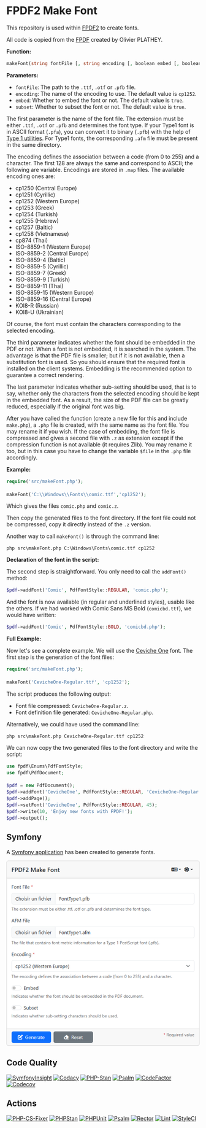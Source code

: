 # FPDF2 Make Font

This repository is used within [FPDF2](https://github.com/laurentmuller/fpdf2)
to create fonts.

All code is copied from the [FPDF](https://www.fpdf.org/) created by Olivier
PLATHEY.

**Function:**

```php
makeFont(string fontFile [, string encoding [, boolean embed [, boolean subset]]])
```

**Parameters:**

- `fontFile`: The path to the `.ttf`, `.otf` or `.pfb` file.
- `encoding`: The name of the encoding to use. The default value is `cp1252`.
- `embed`: Whether to embed the font or not. The default value is `true`.
- `subset`: Whether to subset the font or not. The default value is `true`.

The first parameter is the name of the font file. The extension must be either
`.ttf`, `.otf` or `.pfb` and determines the font type. If your Type1 font is
in ASCII format (`.pfa`), you can convert it to binary (`.pfb`) with the help
of [Type 1 utilities](http://www.lcdf.org/~eddietwo/type/#t1utils). For Type1
fonts, the corresponding `.afm` file must be present in the same directory.

The encoding defines the association between a code (from 0 to 255) and a
character. The first 128 are always the same and correspond to ASCII; the
following are variable. Encodings are stored in `.map` files. The available
encoding ones are:

- cp1250 (Central Europe)
- cp1251 (Cyrillic)
- cp1252 (Western Europe)
- cp1253 (Greek)
- cp1254 (Turkish)
- cp1255 (Hebrew)
- cp1257 (Baltic)
- cp1258 (Vietnamese)
- cp874 (Thai)
- ISO-8859-1 (Western Europe)
- ISO-8859-2 (Central Europe)
- ISO-8859-4 (Baltic)
- ISO-8859-5 (Cyrillic)
- ISO-8859-7 (Greek)
- ISO-8859-9 (Turkish)
- ISO-8859-11 (Thai)
- ISO-8859-15 (Western Europe)
- ISO-8859-16 (Central Europe)
- KOI8-R (Russian)
- KOI8-U (Ukrainian)

Of course, the font must contain the characters corresponding to the selected
encoding.

The third parameter indicates whether the font should be embedded in the PDF or
not. When a font is not embedded, it is searched in the system. The advantage
is that the PDF file is smaller; but if it is not available, then a
substitution font is used. So you should ensure that the required font is
installed on the client systems. Embedding is the recommended option to
guarantee a correct rendering.

The last parameter indicates whether sub-setting should be used, that is to say,
whether only the characters from the selected encoding should be kept in the
embedded font. As a result, the size of the PDF file can be greatly reduced,
especially if the original font was big.

After you have called the function (create a new file for this and include
`make.php`), a `.php` file is created, with the same name as the font file. You
may rename it if you wish. If the case of embedding, the font file is compressed
and gives a second file with `.z` as extension except if the compression
function is not available (it requires Zlib). You may rename it too, but in
this case you have to change the variable `$file` in the `.php` file
accordingly.

**Example:**

```php
require('src/makeFont.php');

makeFont('C:\\Windows\\Fonts\\comic.ttf','cp1252');
```

Which gives the files `comic.php` and `comic.z`.

Then copy the generated files to the font directory. If the font file could
not be compressed, copy it directly instead of the `.z` version.

Another way to call `makeFont()` is through the command line:

```console
php src\makeFont.php C:\Windows\Fonts\comic.ttf cp1252
```

**Declaration of the font in the script:**

The second step is straightforward. You only need to call the `addFont()`
method:

```php
$pdf->addFont('Comic', PdfFontStyle::REGULAR, 'comic.php');
```

And the font is now available (in regular and underlined styles), usable like
the others. If we had worked with Comic Sans MS Bold (`comicbd.ttf`), we would
have written:

```php
$pdf->addFont('Comic', PdfFontStyle::BOLD, 'comicbd.php');
```

**Full Example:**

Now let's see a complete example. We will use the
[Ceviche One](https://fonts.google.com/specimen/Ceviche+One) font. The first
step is the generation of the font files:

```php
require('src/makeFont.php');

makeFont('CevicheOne-Regular.ttf', 'cp1252');
```

The script produces the following output:

- Font file compressed: `CevicheOne-Regular.z`.
- Font definition file generated: `CevicheOne-Regular.php`.

Alternatively, we could have used the command line:

```console
php src\makeFont.php CevicheOne-Regular.ttf cp1252
```

We can now copy the two generated files to the font directory and write
the script:

```php
use fpdf\Enums\PdfFontStyle;
use fpdf\PdfDocument;

$pdf = new PdfDocument();
$pdf->addFont('CevicheOne', PdfFontStyle::REGULAR, 'CevicheOne-Regular.php');
$pdf->addPage();
$pdf->setFont('CevicheOne', PdfFontStyle::REGULAR, 45);
$pdf->write(10, 'Enjoy new fonts with FPDF!');
$pdf->output();
```

## Symfony

A [Symfony application](https://github.com/laurentmuller/fpdf2-make-font-ui) has
been created to generate fonts.

![User Interface](images/ui_light_wide.png)

## Code Quality

[![SymfonyInsight](https://insight.symfony.com/projects/7f51544f-dfa3-4123-aed2-9c9dc8b4277f/mini.svg)](https://insight.symfony.com/projects/7f51544f-dfa3-4123-aed2-9c9dc8b4277f)
[![Codacy](https://app.codacy.com/project/badge/Grade/4ee669849d9f4422ab57b0c1457ed82a)](https://app.codacy.com/gh/laurentmuller/fpdf2-make-font/dashboard?utm_source=gh&utm_medium=referral&utm_content=&utm_campaign=Badge_grade)
[![PHP-Stan](https://img.shields.io/badge/PHPStan-Level%2010-brightgreen.svg?style=flat&logo=php)](https://phpstan.org/blog/find-bugs-in-your-code-without-writing-tests)
[![Psalm](https://img.shields.io/badge/Psalm-Level%201-brightgreen.svg?style=flat)](https://psalm.dev/docs/running_psalm/installation/)
[![CodeFactor](https://www.codefactor.io/repository/github/laurentmuller/fpdf2-make-font/badge)](https://www.codefactor.io/repository/github/laurentmuller/fpdf2-make-font)
[![Codecov](https://codecov.io/gh/laurentmuller/fpdf2-make-font/graph/badge.svg?token=SNZ6DJ8W6N)](https://codecov.io/gh/laurentmuller/fpdf2-make-font)

## Actions

[![PHP-CS-Fixer](https://github.com/laurentmuller/fpdf2-make-font/actions/workflows/php-cs-fixer.yaml/badge.svg)](https://github.com/laurentmuller/fpdf2-make-font/actions/workflows/php-cs-fixer.yaml)
[![PHPStan](https://github.com/laurentmuller/fpdf2-make-font/actions/workflows/php_stan.yaml/badge.svg)](https://github.com/laurentmuller/fpdf2-make-font/actions/workflows/php_stan.yaml)
[![PHPUnit](https://github.com/laurentmuller/fpdf2-make-font/actions/workflows/php_unit.yaml/badge.svg)](https://github.com/laurentmuller/fpdf2-make-font/actions/workflows/php_unit.yaml)
[![Psalm](https://github.com/laurentmuller/fpdf2-make-font/actions/workflows/pslam.yaml/badge.svg)](https://github.com/laurentmuller/fpdf2-make-font/actions/workflows/pslam.yaml)
[![Rector](https://github.com/laurentmuller/fpdf2-make-font/actions/workflows/rector.yaml/badge.svg)](https://github.com/laurentmuller/fpdf2-make-font/actions/workflows/rector.yaml)
[![Lint](https://github.com/laurentmuller/fpdf2-make-font/actions/workflows/lint.yaml/badge.svg)](https://github.com/laurentmuller/fpdf2-make-font/actions/workflows/lint.yaml)
[![StyleCI](https://github.styleci.io/repos/963306628/shield?branch=master)](https://github.styleci.io/repos/963306628?branch=master)
